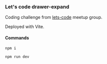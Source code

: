 ### Let's code drawer-expand

Coding challenge from [lets-code](https://lets-code.ca/) meetup group.

Deployed with Vite.

#### Commands

`npm i`

`npm run dev`
